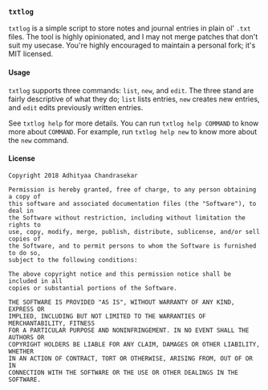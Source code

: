 ### `txtlog`

`txtlog` is a simple script to store notes and journal entries in plain ol' `.txt` files. The tool is highly opinionated, and I may not merge patches that don't suit my usecase. You're highly encouraged to maintain a personal fork; it's MIT licensed.

#### Usage

`txtlog` supports three commands: `list`, `new`, and `edit`. The three stand are fairly descriptive of what they do; `list` lists entries, `new` creates new entries, and `edit` edits previously written entries.

See `txtlog help` for more details. You can run `txtlog help COMMAND` to know more about `COMMAND`. For example, run `txtlog help new` to know more about the `new` command.

#### License

```
Copyright 2018 Adhityaa Chandrasekar

Permission is hereby granted, free of charge, to any person obtaining a copy of
this software and associated documentation files (the "Software"), to deal in
the Software without restriction, including without limitation the rights to
use, copy, modify, merge, publish, distribute, sublicense, and/or sell copies of
the Software, and to permit persons to whom the Software is furnished to do so,
subject to the following conditions:

The above copyright notice and this permission notice shall be included in all
copies or substantial portions of the Software.

THE SOFTWARE IS PROVIDED "AS IS", WITHOUT WARRANTY OF ANY KIND, EXPRESS OR
IMPLIED, INCLUDING BUT NOT LIMITED TO THE WARRANTIES OF MERCHANTABILITY, FITNESS
FOR A PARTICULAR PURPOSE AND NONINFRINGEMENT. IN NO EVENT SHALL THE AUTHORS OR
COPYRIGHT HOLDERS BE LIABLE FOR ANY CLAIM, DAMAGES OR OTHER LIABILITY, WHETHER
IN AN ACTION OF CONTRACT, TORT OR OTHERWISE, ARISING FROM, OUT OF OR IN
CONNECTION WITH THE SOFTWARE OR THE USE OR OTHER DEALINGS IN THE SOFTWARE.
```
